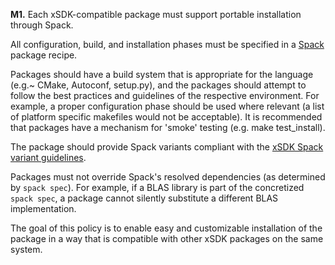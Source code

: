**M1.** Each xSDK-compatible package must support portable installation through Spack.

All configuration, build, and installation phases must be specified in a [Spack](https://spack.io/)
package recipe.

Packages should have a build system that is appropriate for the language (e.g.~ CMake, Autoconf, setup.py), and the packages should attempt to follow the best practices and guidelines of the respective environment. For example, a proper configuration phase should be used where relevant (a list of platform specific makefiles would not be acceptable). It is recommended that packages have a mechanism for 'smoke' testing (e.g. make test_install).

The package should provide Spack variants compliant with the [xSDK Spack variant guidelines](../installation_policies/xSDK_spack_variant_guidelines.md).

Packages must not override Spack's resolved dependencies (as determined by `spack spec`). For example, if a BLAS library is part of the concretized `spack spec`, a package cannot silently substitute a different BLAS implementation.

The goal of this policy is to enable easy and customizable installation of the package in a way that is compatible with other xSDK packages on the same system.
